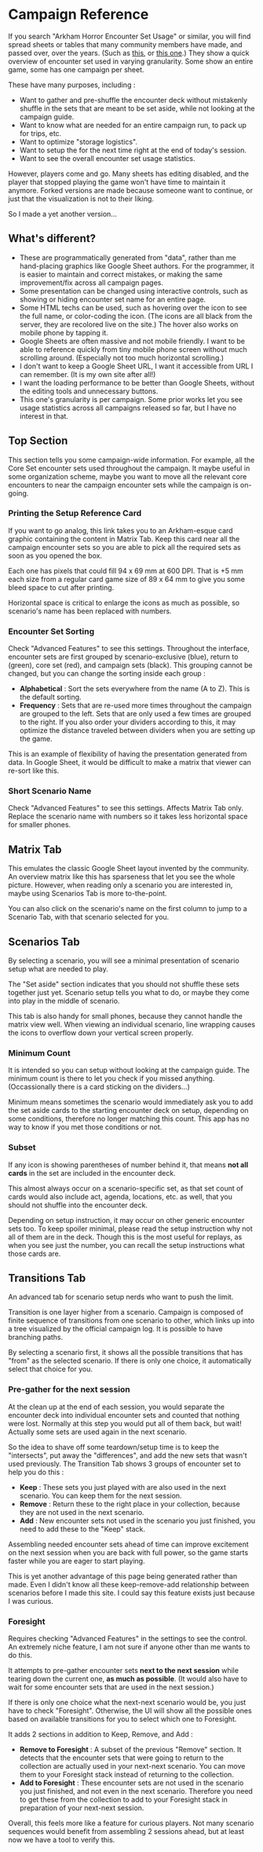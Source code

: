 # Campaign Reference

If you search "Arkham Horror Encounter Set Usage" or similar, you will find spread sheets or tables that many community members have made, and passed over, over the years. (Such as [this](https://docs.google.com/spreadsheets/d/1nNLXLzIEQ4nxQqgOlGV8rsp26qAC437c88pmC5izCaQ/edit#gid=1034825012), or [this one](https://docs.google.com/spreadsheets/d/1peu40dxwrnw1c-XMaPTleEa1Vus1skcAG3XXBB-bEDc/edit#gid=1507178912).) They show a quick overview of encounter set used in varying granularity. Some show an entire game, some has one campaign per sheet.

These have many purposes, including :

- Want to gather and pre-shuffle the encounter deck without mistakenly shuffle in the sets that are meant to be set aside, while not looking at the campaign guide.
- Want to know what are needed for an entire campaign run, to pack up for trips, etc.
- Want to optimize "storage logistics".
- Want to setup the for the next time right at the end of today's session.
- Want to see the overall encounter set usage statistics.

However, players come and go. Many sheets has editing disabled, and the player that stopped playing the game won't have time to maintain it anymore. Forked versions are made because someone want to continue, or just that the visualization is not to their liking.

So I made a yet another version... 

## What's different?

- These are programmatically generated from "data", rather than me hand-placing graphics like Google Sheet authors. For the programmer, it is easier to maintain and correct mistakes, or making the same improvement/fix across all campaign pages.
- Some presentation can be changed using interactive controls, such as showing or hiding encounter set name for an entire page.
- Some HTML techs can be used, such as hovering over the icon to see the full name, or color-coding the icon. (The icons are all black from the server, they are recolored live on the site.) The hover also works on mobile phone by tapping it.
- Google Sheets are often massive and not mobile friendly. I want to be able to reference quickly from tiny mobile phone screen without much scrolling around. (Especially not too much horizontal scrolling.)
- I don't want to keep a Google Sheet URL, I want it accessible from URL I can remember. (It is my own site after all!)
- I want the loading performance to be better than Google Sheets, without the editing tools and unnecessary buttons.
- This one's granularity is per campaign. Some prior works let you see usage statistics across all campaigns released so far, but I have no interest in that.

## Top Section

This section tells you some campaign-wide information. For example, all the Core Set encounter sets used throughout the campaign. It maybe useful in some organization scheme, maybe you want to move all the relevant core encounters to near the campaign encounter sets while the campaign is on-going.

### Printing the Setup Reference Card

If you want to go analog, this link takes you to an Arkham-esque card graphic containing the content in Matrix Tab. Keep this card near all the campaign encounter sets so you are able to pick all the required sets as soon as you opened the box.

Each one has pixels that could fill 94 x 69 mm at 600 DPI. That is +5 mm each size from a regular card game size of 89 x 64 mm to give you some bleed space to cut after printing.

Horizontal space is critical to enlarge the icons as much as possible, so scenario's name has been replaced with numbers.

### Encounter Set Sorting

Check "Advanced Features" to see this settings. Throughout the interface, encounter sets are first grouped by scenario-exclusive (blue), return to (green), core set (red), and campaign sets (black). This grouping cannot be changed, but you can change the sorting inside each group :

- **Alphabetical** : Sort the sets everywhere from the name (A to Z). This is the default sorting.
- **Frequency** : Sets that are re-used more times throughout the campaign are grouped to the left. Sets that are only used a few times are grouped to the right. If you also order your dividers according to this, it may optimize the distance traveled between dividers when you are setting up the game.

This is an example of flexibility of having the presentation generated from data. In Google Sheet, it would be difficult to make a matrix that viewer can re-sort like this.

### Short Scenario Name

Check "Advanced Features" to see this settings. Affects Matrix Tab only. Replace the scenario name with numbers so it takes less horizontal space for smaller phones.

## Matrix Tab

This emulates the classic Google Sheet layout invented by the community. An overview matrix like this has sparseness that let you see the whole picture. However, when reading only a scenario you are interested in, maybe using Scenarios Tab is more to-the-point.

You can also click on the scenario's name on the first column to jump to a Scenario Tab, with that scenario selected for you.

## Scenarios Tab

By selecting a scenario, you will see a minimal presentation of scenario setup what are needed to play.

The "Set aside" section indicates that you should not shuffle these sets together just yet. Scenario setup tells you what to do, or maybe they come into play in the middle of scenario.

This tab is also handy for small phones, because they cannot handle the matrix view well. When viewing an individual scenario, line wrapping causes the icons to overflow down your vertical screen properly.

### Minimum Count

It is intended so you can setup without looking at the campaign guide. The minimum count is there to let you check if you missed anything. (Occassionally there is a card sticking on the dividers...)

Minimum means sometimes the scenario would immediately ask you to add the set aside cards to the starting encounter deck on setup, depending on some conditions, therefore no longer matching this count. This app has no way to know if you met those conditions or not.

### Subset

If any icon is showing parentheses of number behind it, that means **not all cards** in the set are included in the encounter deck.

This almost always occur on a scenario-specific set, as that set count of cards would also include act, agenda, locations, etc. as well, that you should not shuffle into the encounter deck.

Depending on setup instruction, it may occur on other generic encounter sets too. To keep spoiler minimal, please read the setup instruction why not all of them are in the deck. Though this is the most useful for replays, as when you see just the number, you can recall the setup instructions what those cards are.

## Transitions Tab

An advanced tab for scenario setup nerds who want to push the limit.

Transition is one layer higher from a scenario. Campaign is composed of finite sequence of transitions from one scenario to other, which links up into a tree visualized by the official campaign log. It is possible to have branching paths.

By selecting a scenario first, it shows all the possible transitions that has "from" as the selected scenario. If there is only one choice, it automatically select that choice for you.

### Pre-gather for the next session

At the clean up at the end of each session, you would separate the encounter deck into individual encounter sets and counted that nothing were lost. Normally at this step you would put all of them back, but wait! Actually some sets are used again in the next scenario.

So the idea to shave off some teardown/setup time is to keep the "intersects", put away the "differences", and add the new sets that wasn't used previously. The Transition Tab shows 3 groups of encounter set to help you do this :

- **Keep** : These sets you just played with are also used in the next scenario. You can keep them for the next session.
- **Remove** : Return these to the right place in your collection, because they are not used in the next scenario.
- **Add** : New encounter sets not used in the scenario you just finished, you need to add these to the "Keep" stack.

Assembling needed encounter sets ahead of time can improve excitement on the next session when you are back with full power, so the game starts faster while you are eager to start playing.

This is yet another advantage of this page being generated rather than made. Even I didn't know all these keep-remove-add relationship between scenarios before I made this site. I could say this feature exists just because I was curious.

### Foresight

Requires checking "Advanced Features" in the settings to see the control. An extremely niche feature, I am not sure if anyone other than me wants to do this.

It attempts to pre-gather encounter sets **next to the next session** while tearing down the current one, **as much as possible**. (It would also have to wait for some encounter sets that are used in the next session.)

If there is only one choice what the next-next scenario would be, you just have to check "Foresight". Otherwise, the UI will show all the possible ones based on available transitions for you to select which one to Foresight.

It adds 2 sections in addition to Keep, Remove, and Add :

- **Remove to Foresight** : A subset of the previous "Remove" section. It detects that the encounter sets that were going to return to the collection are actually used in your next-next scenario. You can move them to your Foresight stack instead of returning to the collection.
- **Add to Foresight** : These encounter sets are not used in the scenario you just finished, and not even in the next scenario. Therefore you need to get these from the collection to add to your Foresight stack in preparation of your next-next session.

Overall, this feels more like a feature for curious players. Not many scenario sequences would benefit from assembling 2 sessions ahead, but at least now we have a tool to verify this.